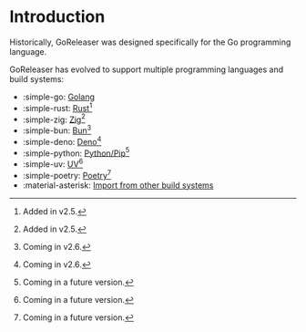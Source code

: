 # Introduction

Historically, GoReleaser was designed specifically for the Go programming
language.

GoReleaser has evolved to support multiple programming languages and build
systems:

<div class="grid cards" markdown>

- :simple-go: [Golang](./go.md)
- :simple-rust: [Rust](./rust.md)[^v2.5]
- :simple-zig: [Zig](./zig.md)[^v2.5]
- :simple-bun: [Bun](./bun.md)[^v2.6]
- :simple-deno: [Deno](./deno.md)[^v2.6]
- :simple-python: [Python/Pip](./python.md)[^soon]
- :simple-uv: [UV](./uv.md)[^soon]
- :simple-poetry: [Poetry](./poetry.md)[^soon]
- :material-asterisk: [Import from other build systems](../prebuilt.md)

</div>

[^v2.5]: Added in v2.5.

[^v2.6]: Coming in v2.6.

[^soon]: Coming in a future version.
